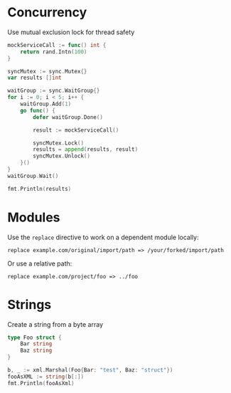 # Concurrency
Use mutual exclusion lock for thread safety
```go
mockServiceCall := func() int {
    return rand.Intn(100)
}

syncMutex := sync.Mutex{}
var results []int

waitGroup := sync.WaitGroup{}
for i := 0; i < 5; i++ {
    waitGroup.Add(1)
    go func() {
        defer waitGroup.Done()

        result := mockServiceCall()

        syncMutex.Lock()
        results = append(results, result)
        syncMutex.Unlock()
    }()
}
waitGroup.Wait()

fmt.Println(results)
```

# Modules

Use the `replace` directive to work on a dependent module locally:
```
replace example.com/original/import/path => /your/forked/import/path
```
Or use a relative path:
```
replace example.com/project/foo => ../foo
```

# Strings

Create a string from a byte array
```go
type Foo struct {
    Bar string
    Baz string
}

b, _ := xml.Marshal(Foo{Bar: "test", Baz: "struct"})
fooAsXML := string(b[:])
fmt.Println(fooAsXml)
```
